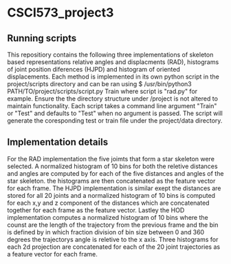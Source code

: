 # CSCI573_project3

## Running scripts
This repositiory contains the following three implementations of skeleton based representations
relative angles and displacments (RAD), histograms of joint position diferences (HJPD) and histogram 
of oriented displacements. Each method is implemented in its own python script in the project/scripts 
directory and can be ran using 
$ /usr/bin/python3 PATH/TO/project/scripts/script.py Train 
where script is "rad.py" for example. Ensure the the directory structure under /project is not 
altered to maintain functionality. Each script takes a command line argument "Train" or "Test" and 
defaults to "Test" when no argument is passed. The script will generate the coresponding test or 
train file under the project/data directory.      

## Implementation details
For the RAD implementation the five joimts that form a star skeleton were selected. A normalized 
histogram of 10 bins for both the reletive distances and angles are computed by for each of the five 
distances and angles of the star skeleton. the histograms are then concatenated as the feature 
vector for each frame. The HJPD implementation is similar exept the distances are stored for all 20 
joints and a normalized histogram of 10 bins is computed for each x,y and z component of the 
distances which are concatenated together for each frame as the feature vector. Lastley the HOD 
implementation computes a normalized histogram of 10 bins where the counst are the length of the 
trajectory from the previous frame and the bin is defined by in which fraction division of bin size
between 0 and 360 degrees the trajectorys angle is reletive to the x axis. Three histograms for each
2d projection are concatenated for each of the 20 joint trajectories as a feature vector for each
frame.    
